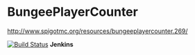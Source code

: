 BungeePlayerCounter
===================
http://www.spigotmc.org/resources/bungeeplayercounter.269/

[![Build Status](http://mclive.eu:8080/job/BungeePlayerCounter/badge/icon)](http://freecraft.eu:8080/job/BungeePlayerCounter/) **Jenkins** 
